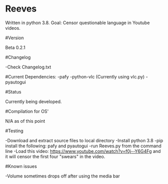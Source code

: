 # Reeves

Written in python 3.8.
Goal: Censor questionable language in Youtube videos.

#Version

Beta 0.2.1

#Changelog

-Check Changelog.txt

#Current Dependencies:
-pafy
-python-vlc (Currently using vlc.py)
-pyautogui

#Status

Currently being developed.

#Compilation for OS'

N/A as of this point

#Testing

-Download and extract source files to local directory
-Install python 3.8
-pip install the following: pafy and pyautogui
-run Reeves.py from the command line
-Load this video: https://www.youtube.com/watch?v=f0j--Y6G4Fg and it will censor the first four "swears" in the video.

#Known issues

-Volume sometimes drops off after using the media bar
